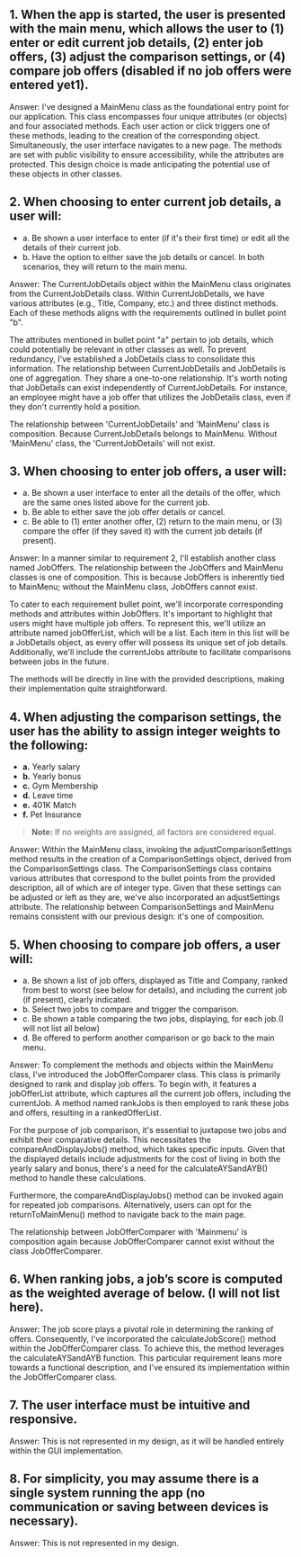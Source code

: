 ## 1. When the app is started, the user is presented with the main menu, which allows the user to (1) enter or edit current job details, (2) enter job offers, (3) adjust the comparison settings, or (4) compare job offers (disabled if no job offers were entered yet1).

Answer: I've designed a MainMenu class as the foundational entry point for our application. This class encompasses four unique attributes (or objects) and four associated methods. Each user action or click triggers one of these methods, leading to the creation of the corresponding object. Simultaneously, the user interface navigates to a new page. The methods are set with public visibility to ensure accessibility, while the attributes are protected. This design choice is made anticipating the potential use of these objects in other classes.


## 2. When choosing to enter current job details, a user will:
- a. Be shown a user interface to enter (if it's their first time) or edit all the details of their current job.
- b. Have the option to either save the job details or cancel. In both scenarios, they will return to the main menu.

Answer: The CurrentJobDetails object within the MainMenu class originates from the CurrentJobDetails class. Within CurrentJobDetails, we have various attributes (e.g., Title, Company, etc.) and three distinct methods. Each of these methods aligns with the requirements outlined in bullet point "b".

The attributes mentioned in bullet point "a" pertain to job details, which could potentially be relevant in other classes as well. To prevent redundancy, I've established a JobDetails class to consolidate this information. The relationship between CurrentJobDetails and JobDetails is one of aggregation. They share a one-to-one relationship. It's worth noting that JobDetails can exist independently of CurrentJobDetails. For instance, an employee might have a job offer that utilizes the JobDetails class, even if they don't currently hold a position.

The relationship between 'CurrentJobDetails' and 'MainMenu' class is composition. Because CurrentJobDetails belongs to MainMenu. Without 'MainMenu' class, the 'CurrentJobDetails' will not exist.


## 3. When choosing to enter job offers, a user will:
- a. Be shown a user interface to enter all the details of the offer, which are the same
ones listed above for the current job.
- b. Be able to either save the job offer details or cancel.
- c. Be able to (1) enter another offer, (2) return to the main menu, or (3) compare the
offer (if they saved it) with the current job details (if present).

Answer: In a manner similar to requirement 2, I'll establish another class named JobOffers. The relationship between the JobOffers and MainMenu classes is one of composition. This is because JobOffers is inherently tied to MainMenu; without the MainMenu class, JobOffers cannot exist.

To cater to each requirement bullet point, we'll incorporate corresponding methods and attributes within JobOffers. It's important to highlight that users might have multiple job offers. To represent this, we'll utilize an attribute named jobOfferList, which will be a list. Each item in this list will be a JobDetails object, as every offer will possess its unique set of job details. Additionally, we'll include the currentJobs attribute to facilitate comparisons between jobs in the future.

The methods will be directly in line with the provided descriptions, making their implementation quite straightforward.


## 4. When adjusting the comparison settings, the user has the ability to assign integer weights to the following:

- **a.** Yearly salary
- **b.** Yearly bonus
- **c.** Gym Membership
- **d.** Leave time
- **e.** 401K Match
- **f.** Pet Insurance

> **Note:** If no weights are assigned, all factors are considered equal.

Answer: Within the MainMenu class, invoking the adjustComparisonSettings method results in the creation of a ComparisonSettings object, derived from the ComparisonSettings class. The ComparisonSettings class contains various attributes that correspond to the bullet points from the provided description, all of which are of integer type. Given that these settings can be adjusted or left as they are, we've also incorporated an adjustSettings attribute. The relationship between ComparisonSettings and MainMenu remains consistent with our previous design: it's one of composition.

## 5. When choosing to compare job offers, a user will:
- a. Be shown a list of job offers, displayed as Title and Company, ranked from best
to worst (see below for details), and including the current job (if present), clearly
indicated.
- b. Select two jobs to compare and trigger the comparison.
- c. Be shown a table comparing the two jobs, displaying, for each job.(I will not list all below)
- d. Be offered to perform another comparison or go back to the main menu.

Answer: To complement the methods and objects within the MainMenu class, I've introduced the JobOfferComparer class. This class is primarily designed to rank and display job offers. To begin with, it features a jobOfferList attribute, which captures all the current job offers, including the currentJob. A method named rankJobs is then employed to rank these jobs and offers, resulting in a rankedOfferList.

For the purpose of job comparison, it's essential to juxtapose two jobs and exhibit their comparative details. This necessitates the compareAndDisplayJobs() method, which takes specific inputs. Given that the displayed details include adjustments for the cost of living in both the yearly salary and bonus, there's a need for the calculateAYSandAYB() method to handle these calculations.

Furthermore, the compareAndDisplayJobs() method can be invoked again for repeated job comparisons. Alternatively, users can opt for the returnToMainMenu() method to navigate back to the main page.

The relationship between JobOfferComparer with 'Mainmenu' is composition again because JobOfferComparer cannot exist without the class JobOfferComparer.

## 6. When ranking jobs, a job’s score is computed as the weighted average of below. (I will not list here).

Answer: The job score plays a pivotal role in determining the ranking of offers. Consequently, I've incorporated the calculateJobScore() method within the JobOfferComparer class. To achieve this, the method leverages the calculateAYSandAYB function. This particular requirement leans more towards a functional description, and I've ensured its implementation within the JobOfferComparer class.


## 7. The user interface must be intuitive and responsive.

Answer: This is not represented in my design, as it will be handled entirely
within the GUI implementation.


## 8. For simplicity, you may assume there is a single system running the app (no communication or saving between devices is necessary).

Answer: This is not represented in my design.
